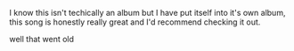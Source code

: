 I know this isn't techically an album but I have put itself into it's own album, this song is honestly really great and I'd recommend checking it out.


well that went old
